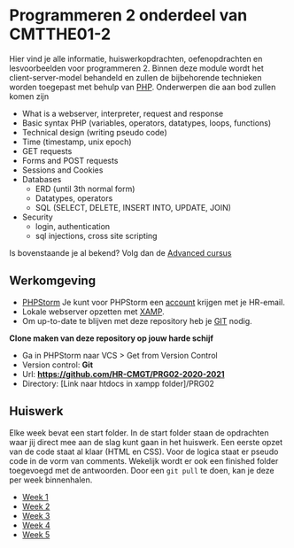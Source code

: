 # Programmeren 2 onderdeel van CMTTHE01-2

Hier vind je alle informatie, huiswerkopdrachten, oefenopdrachten en lesvoorbeelden voor programmeren 2. 
Binnen deze module wordt het client-server-model behandeld en zullen de bijbehorende technieken 
worden toegepast met behulp van [PHP](https://www.php.net/).
Onderwerpen die aan bod zullen komen zijn
- What is a webserver, interpreter, request and response
- Basic syntax PHP (variables, operators, datatypes, loops, functions)
- Technical design (writing pseudo code)
- Time (timestamp, unix epoch)
- GET requests
- Forms and POST requests
- Sessions and Cookies
- Databases 
	- ERD (until 3th normal form)
	- Datatypes, operators
	- SQL (SELECT, DELETE, INSERT INTO, UPDATE, JOIN)
- Security 
	- login, authentication
	- sql injections, cross site scripting

Is bovenstaande je al bekend? Volg dan de [Advanced cursus](advanced)

## Werkomgeving

- [PHPStorm](https://www.jetbrains.com/phpstorm/download/)
Je kunt voor PHPStorm een [account](https://www.jetbrains.com/shop/eform/students) krijgen met je HR-email.
- Lokale webserver opzetten met [XAMP](https://www.apachefriends.org/download.html).
- Om up-to-date te blijven met deze repository heb je [GIT](https://git-scm.com/book/en/v2/Getting-Started-Installing-Git) nodig.

**Clone maken van deze repository op jouw harde schijf**
- Ga in PHPStorm naar VCS > Get from Version Control
- Version control: **Git**
- Url: **https://github.com/HR-CMGT/PRG02-2020-2021**
- Directory: [Link naar htdocs in xampp folder]/PRG02

## Huiswerk

Elke week bevat een start folder. In de start folder staan de opdrachten waar jij 
direct mee aan de slag kunt gaan in het huiswerk. Een eerste opzet van de code staat al klaar 
(HTML en CSS). Voor de logica staat er pseudo code in de vorm van comments.
Wekelijk wordt er ook een finished folder toegevoegd met de antwoorden. Door een ```git pull``` te doen, 
kan je deze per week binnenhalen.  
 
- [Week 1](week1)
- [Week 2](week2)
- [Week 3](week3)
- [Week 4](week4)
- [Week 5](week5)
